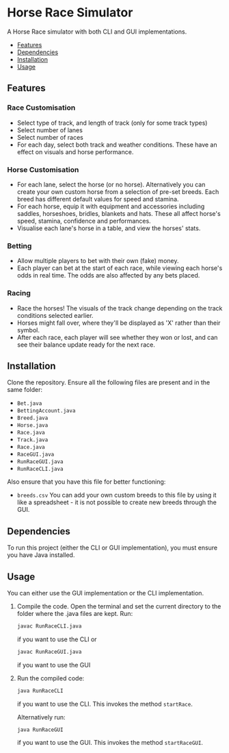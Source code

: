# Horse Race Simulator
A Horse Race simulator with both CLI and GUI implementations.

- [Features](#features)
- [Dependencies](#dependencies)
- [Installation](#installation)
- [Usage](#usage)


## Features
### Race Customisation
- Select type of track, and length of track (only for some track types)
- Select number of lanes
- Select number of races
- For each day, select both track and weather conditions. These have an effect on visuals and horse performance.

### Horse Customisation
- For each lane, select the horse (or no horse). Alternatively you can create your own custom horse from a selection of pre-set breeds. Each breed has different default values for speed and stamina.
- For each horse, equip it with equipment and accessories including saddles, horseshoes, bridles, blankets and hats. These all affect horse's speed, stamina, confidence and performances.
- Visualise each lane's horse in a table, and view the horses' stats.

### Betting
- Allow multiple players to bet with their own (fake) money.
- Each player can bet at the start of each race, while viewing each horse's odds in real time. The odds are also affected by any bets placed.

### Racing
- Race the horses! The visuals of the track change depending on the track conditions selected earlier.
- Horses might fall over, where they'll be displayed as 'X' rather than their symbol.
- After each race, each player will see whether they won or lost, and can see their balance update ready for the next race.


## Installation
Clone the repository. Ensure all the following files are present and in the same folder:
   - `Bet.java`
   - `BettingAccount.java`
   - `Breed.java`
   - `Horse.java`
   - `Race.java`
   - `Track.java`
   - `Race.java`
   - `RaceGUI.java`
   - `RunRaceGUI.java`
   - `RunRaceCLI.java`

Also ensure that you have this file for better functioning:
   - `breeds.csv`
     You can add your own custom breeds to this file by using it like a spreadsheet - it is not possible to create new breeds through the GUI.

## Dependencies
To run this project (either the CLI or GUI implementation), you must ensure you have Java installed.


## Usage
You can either use the GUI implementation or the CLI implementation.

1. Compile the code. Open the terminal and set the current directory to the folder where the .java files are kept. Run:

   ```bash
   javac RunRaceCLI.java
   ```
   
   if you want to use the CLI or
   
   ```bash
   javac RunRaceGUI.java
   ```

   if you want to use the GUI

3. Run the compiled code:

   ```bash
   java RunRaceCLI
   ```

   if you want to use the CLI. This invokes the method `startRace`.

   Alternatively run:
   
   ```bash
   java RunRaceGUI
   ```

   if you want to use the GUI. This invokes the method `startRaceGUI`.


